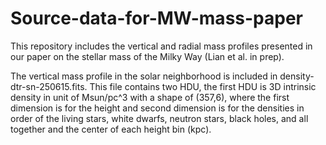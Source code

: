 # Source-data-for-MW-mass-paper
This repository includes the vertical and radial mass profiles presented in our paper on the stellar mass of the Milky Way (Lian et al. in prep).

The vertical mass profile in the solar neighborhood is included in density-dtr-sn-250615.fits. This file contains two HDU, the first HDU is 3D intrinsic density in unit of Msun/pc^3 with a shape of (357,6), where the first dimension is for the height and second dimension is for the densities in order of the living stars, white dwarfs, neutron stars, black holes, and all together and the center of each height bin (kpc).  


